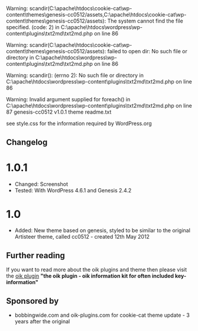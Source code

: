 #

Warning: scandir(C:\apache\htdocs\cookie-cat\wp-content\themes\genesis-cc0512/assets,C:\apache\htdocs\cookie-cat\wp-content\themes\genesis-cc0512/assets): The system cannot find the file specified. (code: 2) in C:\apache\htdocs\wordpress\wp-content\plugins\txt2md\txt2md.php on line 86

Warning: scandir(C:\apache\htdocs\cookie-cat\wp-content\themes\genesis-cc0512/assets): failed to open dir: No such file or directory in C:\apache\htdocs\wordpress\wp-content\plugins\txt2md\txt2md.php on line 86

Warning: scandir(): (errno 2): No such file or directory in C:\apache\htdocs\wordpress\wp-content\plugins\txt2md\txt2md.php on line 86

Warning: Invalid argument supplied for foreach() in C:\apache\htdocs\wordpress\wp-content\plugins\txt2md\txt2md.php on line 87
genesis-cc0512 v1.0.1 theme readme.txt

see style.css for the information required by WordPress.org


## Changelog 
# 1.0.1 
* Changed: Screenshot
* Tested: With WordPress 4.6.1 and Genesis 2.4.2

# 1.0 
* Added: New theme based on genesis, styled to be similar to the original Artisteer theme, called cc0512 - created 12th May 2012


## Further reading 
If you want to read more about the oik plugins and theme then please visit the
[oik plugin](http://www.oik-plugins.com/oik)
**"the oik plugin - oik information kit for often included key-information"**


## Sponsored by 
* bobbingwide.com and oik-plugins.com for cookie-cat theme update - 3 years after the original



